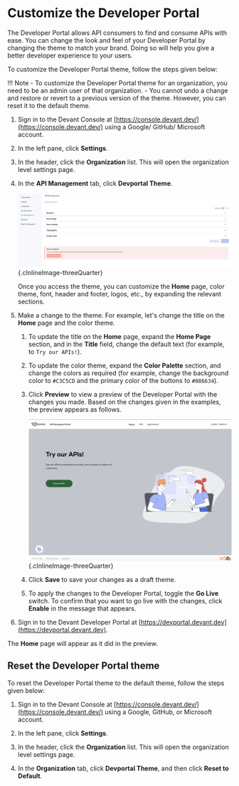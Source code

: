 # Customize the Developer Portal

The Developer Portal allows API consumers to find and consume APIs with ease. You can change the look and feel of your Developer Portal by changing the theme to match your brand. Doing so will help you give a better developer experience to your users.

To customize the Developer Portal theme, follow the steps given below:

!!! Note
    - To customize the Developer Portal theme for an organization, you need to be an admin user of that organization.
    - You cannot undo a change and restore or revert to a previous version of the theme. However, you can reset it to the default theme.

1. Sign in to the Devant Console at [https://console.devant.dev/](https://console.devant.dev/) using a Google/ GitHub/ Microsoft account.


2. In the left pane, click **Settings**.

4. In the header, click the **Organization** list. This will open the organization level settings page. 

5. In the **API Management** tab, click **Devportal Theme**.

    ![Access Devportal theme](../assets/img/administer/devportal-theme/access-devportal-theme.png){.cInlineImage-threeQuarter}

    Once you access the theme, you can customize the **Home** page, color theme, font, header and footer, logos, etc., by expanding the relevant sections.

6. Make a change to the theme. For example, let's change the title on the **Home** page and the color theme. 

    1. To update the title on the **Home** page, expand the **Home Page** section, and in the **Title** field, change the default text (for example, to `Try our APIs!`).
   
    2. To update the color theme, expand the **Color Palette** section, and change the colors as required (for example, change the background color to `#C3C5CD` and the primary color of the buttons to `#086634`).
   
    3. Click **Preview** to view a preview of the Developer Portal with the changes you made. Based on the changes given in the examples, the preview appears as follows.

         ![Preview of customization](../assets/img/administer/devportal-theme/preview-of-customization.png){.cInlineImage-threeQuarter}
   
    4. Click **Save** to save your changes as a draft theme.
    
    5. To apply the changes to the Developer Portal, toggle the **Go Live** switch. To confirm that you want to go live with the changes, click **Enable** in the message that appears.
    	
7. Sign in to the Devant Developer Portal at [https://devportal.devant.dev](https://devportal.devant.dev).

The **Home** page will appear as it did in the preview.

## Reset the Developer Portal theme

To reset the Developer Portal theme to the default theme, follow the steps given below:

1. Sign in to the Devant Console at [https://console.devant.dev/](https://console.devant.dev/) using a Google, GitHub, or Microsoft account.

2. In the left pane, click **Settings**.

3. In the header, click the **Organization** list. This will open the organization level settings page. 

4. In the **Organization** tab, click **Devportal Theme**, and then click **Reset to Default**.

